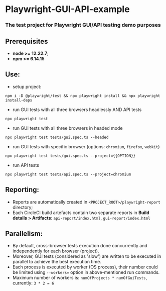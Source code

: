 # Playwright-GUI-API-example

### The test project for Playwright GUI/API testing demo purposes

## Prerequisites

* **node >= 12.22.7**;
* **npm >= 6.14.15**

## Use:

- setup project:

```
npm i -D @playwright/test && npx playwright install && npx playwright install-deps
```

- run GUI tests with all three browsers headlessly AND API tests

```
npx playwright test
```

- run GUI tests with all three browsers in headed mode

```
npx playwright test tests/gui.spec.ts --headed
```

- run GUI tests with specific browser (options: `chromium`, `firefox`, `webkit`)

```
npx playwright test tests/gui.spec.ts --project={{OPTION}}
```

- run API tests

```
npx playwright test tests/api.spec.ts --project=chromium
```

## Reporting:

- Reports are automatically created in `<PROJECT_ROOT>/playwright-report` directory;
- Each CircleCI build artefacts contain two separate reports in **Build details > Artifacts**:
  `api-report/index.html`, `gui-report/index.html`

## Parallelism:

- By default, cross-browser tests execution done concurrently and independently for each browser (project).
- Moreover, GUI tests (considered as 'slow') are written to be executed in parallel to achieve the best execution time.
- Each process is executed by worker (OS process), their number could be limited using `--workers=` option in
  above-mentioned run commands.
- Maximum number of workers is: `numOfProjects * numOfGuiTests`, currently: `3 * 2 = 6`
